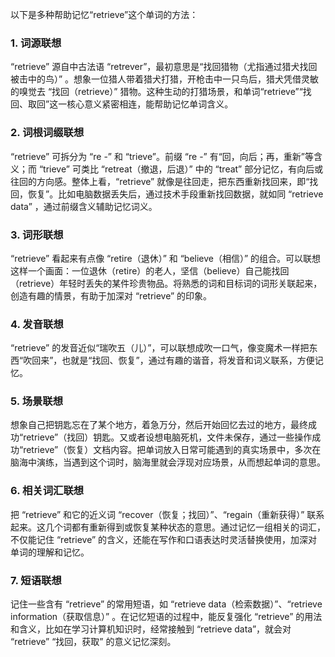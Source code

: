 以下是多种帮助记忆“retrieve”这个单词的方法：

### 1. 词源联想
“retrieve” 源自中古法语 “retrever”，最初意思是“找回猎物（尤指通过猎犬找回被击中的鸟）” 。想象一位猎人带着猎犬打猎，开枪击中一只鸟后，猎犬凭借灵敏的嗅觉去 “找回（retrieve）” 猎物。这种生动的打猎场景，和单词“retrieve”“找回、取回”这一核心意义紧密相连，能帮助记忆单词含义。 

### 2. 词根词缀联想
“retrieve” 可拆分为 “re -” 和 “trieve”。前缀 “re -” 有“回，向后；再，重新”等含义；而 “trieve” 可类比 “retreat（撤退，后退）” 中的 “treat” 部分记忆，有向后或往回的方向感。整体上看，“retrieve” 就像是往回走，把东西重新找回来，即“找回，恢复”。比如电脑数据丢失后，通过技术手段重新找回数据，就如同 “retrieve data” ，通过前缀含义辅助记忆词义。 

### 3. 词形联想
“retrieve” 看起来有点像 “retire（退休）” 和 “believe（相信）” 的组合。可以联想这样一个画面：一位退休（retire）的老人，坚信（believe）自己能找回（retrieve）年轻时丢失的某件珍贵物品。将熟悉的词和目标词的词形关联起来，创造有趣的情景，有助于加深对 “retrieve” 的印象。 

### 4. 发音联想
“retrieve” 的发音近似“瑞吹五（儿）”，可以联想成吹一口气，像变魔术一样把东西“吹回来”，也就是“找回、恢复”，通过有趣的谐音，将发音和词义联系，方便记忆。 

### 5. 场景联想
想象自己把钥匙忘在了某个地方，着急万分，然后开始回忆去过的地方，最终成功“retrieve”（找回）钥匙。又或者设想电脑死机，文件未保存，通过一些操作成功“retrieve”（恢复）文档内容。把单词放入日常可能遇到的真实场景中，多次在脑海中演练，当遇到这个词时，脑海里就会浮现对应场景，从而想起单词的意思。 

### 6. 相关词汇联想
把 “retrieve” 和它的近义词 “recover（恢复；找回）”、“regain（重新获得）” 联系起来。这几个词都有重新得到或恢复某种状态的意思。通过记忆一组相关的词汇，不仅能记住 “retrieve” 的含义，还能在写作和口语表达时灵活替换使用，加深对单词的理解和记忆。 

### 7. 短语联想
记住一些含有 “retrieve” 的常用短语，如 “retrieve data（检索数据）”、“retrieve information（获取信息）” 。在记忆短语的过程中，能反复强化 “retrieve” 的用法和含义，比如在学习计算机知识时，经常接触到 “retrieve data”，就会对 “retrieve” “找回，获取” 的意义记忆深刻。 